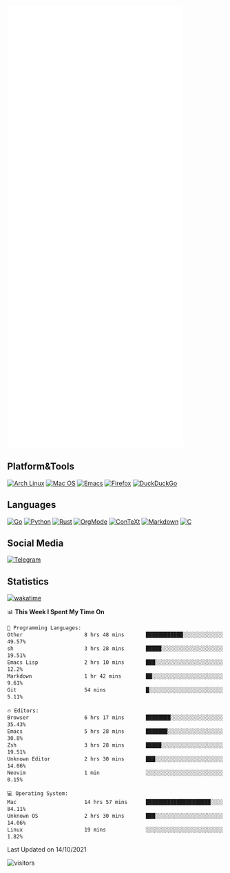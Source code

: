 ![Metrics](https://github.com/SteamedFish/SteamedFish/blob/master/github-metrics.svg)

## Platform&Tools

[![Arch Linux](https://img.shields.io/badge/ArchLinux-1793D1?logo=arch-linux&logoColor=fff&style=flat-square)](https://archlinux.org/)
[![Mac OS](https://img.shields.io/badge/MacOS-000000?style=flat-square&logo=macos&logoColor=F0F0F0)](https://www.apple.com/macos/)
[![Emacs](https://img.shields.io/badge/Emacs-%237F5AB6.svg?&style=flat-square&logo=gnu-emacs&logoColor=white)](https://www.gnu.org/software/emacs/)
[![Firefox](https://img.shields.io/badge/Firefox-FF7139?style=flat-square&logo=Firefox-Browser&logoColor=white)](https://firefox.com/)
[![DuckDuckGo](https://img.shields.io/badge/DuckDuckGo-DE5833?style=flat-square&logo=DuckDuckGo&logoColor=white)](https://duckduckgo.com/)

## Languages

[![Go](https://img.shields.io/badge/Golang-%2300ADD8.svg?style=flat-square&logo=go&logoColor=white)](https://golang.org/)
[![Python](https://img.shields.io/badge/Python-3670A0?style=flat-square&logo=python&logoColor=ffdd54)](https://www.python.org/)
[![Rust](https://img.shields.io/badge/Rust-%23000000.svg?style=flat-square&logo=rust&logoColor=white)](https://www.rust-lang.org/)
[![OrgMode](https://img.shields.io/badge/OrgMode-%23000000.svg?style=flat-square&logo=org&logoColor=white)](https://orgmode.org/)
[![ConTeXt](https://img.shields.io/badge/ConTeXt-%23008080.svg?style=flat-square&logo=latex&logoColor=white)](https://contextgarden.net/)
[![Markdown](https://img.shields.io/badge/MarkDown-%23000000.svg?style=flat-square&logo=markdown&logoColor=white)](https://daringfireball.net/projects/markdown/)
[![C](https://img.shields.io/badge/C-%2300599C.svg?style=flat-square&logo=c&logoColor=white)](https://www.iso.org/standard/74528.html)

## Social Media

[![Telegram](https://img.shields.io/badge/SteamedFish-2CA5E0?style=social&logo=telegram&logoColor=white)](https://t.me/SteamedFish)

## Statistics
[![wakatime](https://wakatime.com/badge/user/168280d6-fcf2-4b4f-ad3a-dc4612f35b38.svg)](https://wakatime.com/@168280d6-fcf2-4b4f-ad3a-dc4612f35b38)

<!--START_SECTION:waka-->
📊 **This Week I Spent My Time On** 

```text
💬 Programming Languages: 
Other                    8 hrs 48 mins       ████████████░░░░░░░░░░░░░   49.57% 
sh                       3 hrs 28 mins       █████░░░░░░░░░░░░░░░░░░░░   19.51% 
Emacs Lisp               2 hrs 10 mins       ███░░░░░░░░░░░░░░░░░░░░░░   12.2% 
Markdown                 1 hr 42 mins        ██░░░░░░░░░░░░░░░░░░░░░░░   9.61% 
Git                      54 mins             █░░░░░░░░░░░░░░░░░░░░░░░░   5.11%

🔥 Editors: 
Browser                  6 hrs 17 mins       ████████░░░░░░░░░░░░░░░░░   35.43% 
Emacs                    5 hrs 28 mins       ███████░░░░░░░░░░░░░░░░░░   30.8% 
Zsh                      3 hrs 28 mins       █████░░░░░░░░░░░░░░░░░░░░   19.51% 
Unknown Editor           2 hrs 30 mins       ███░░░░░░░░░░░░░░░░░░░░░░   14.06% 
Neovim                   1 min               ░░░░░░░░░░░░░░░░░░░░░░░░░   0.15%

💻 Operating System: 
Mac                      14 hrs 57 mins      █████████████████████░░░░   84.11% 
Unknown OS               2 hrs 30 mins       ███░░░░░░░░░░░░░░░░░░░░░░   14.06% 
Linux                    19 mins             ░░░░░░░░░░░░░░░░░░░░░░░░░   1.82%

```


 Last Updated on 14/10/2021
<!--END_SECTION:waka-->

![visitors](https://visitor-badge.laobi.icu/badge?page_id=SteamedFish.SteamedFish)
